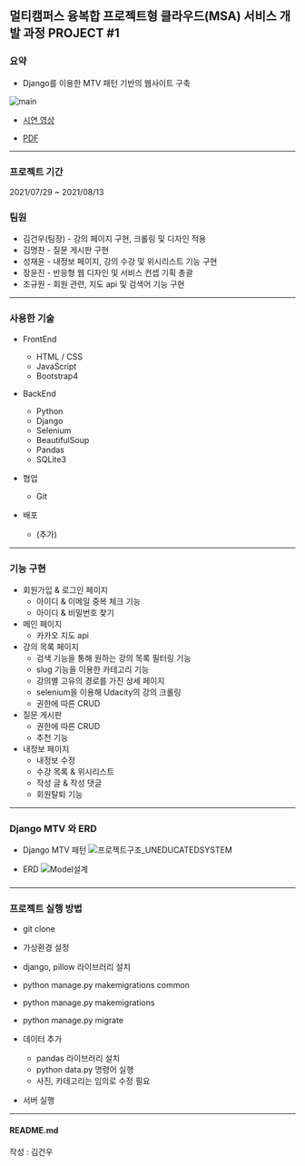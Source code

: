 ## 멀티캠퍼스 융복합 프로젝트형 클라우드(MSA) 서비스 개발 과정 PROJECT #1

### 요약
- Django를 이용한 MTV 패턴 기반의 웹사이트 구축

![main](https://user-images.githubusercontent.com/52156247/129450255-12cf04b5-6e02-4e89-9434-7f9b72710876.png)

- [시연 영상](https://youtu.be/UiiuZNOMpVA)

- [PDF](https://drive.google.com/file/d/1MT9G0pTpsDtuoIORccpu5iGNpnIjz-94/view?usp=sharing)

--- 

### 프로젝트 기간
2021/07/29 ~ 2021/08/13

### 팀원
- 김건우(팀장) - 강의 페이지 구현, 크롤링 및 디자인 적용
- 김명찬 - 질문 게시판 구현
- 성재윤 - 내정보 페이지, 강의 수강 및 위시리스트 기능 구현
- 장윤진 - 반응형 웹 디자인 및 서비스 컨셉 기획 총괄
- 조규원 - 회원 관련, 지도 api 및 검색어 기능 구현

--- 

### 사용한 기술
- FrontEnd
  - HTML / CSS  
  - JavaScript
  - Bootstrap4

- BackEnd
  - Python
  - Django
  - Selenium
  - BeautifulSoup
  - Pandas
  - SQLite3
  
- 협업
  - Git
  
- 배포
  - (추가)
--- 


### 기능 구현
- 회원가입 & 로그인 페이지
  - 아이디 & 이메일 중복 체크 기능 
  - 아이디 & 비밀번호 찾기 
- 메인 페이지
  - 카카오 지도 api
- 강의 목록 페이지
  - 검색 기능을 통해 원하는 강의 목록 필터링 기능 
  - slug 기능을 이용한 카테고리 기능 
  - 강의별 고유의 경로를 가진 상세 페이지
  - selenium을 이용해 Udacity의 강의 크롤링
  - 권한에 따른 CRUD
- 질문 게시판
  - 권한에 따른 CRUD
  - 추천 기능
- 내정보 페이지 
  - 내정보 수정
  - 수강 목록 & 위시리스트 
  - 작성 글 & 작성 댓글
  - 회원탈퇴 기능

---

### Django MTV 와 ERD

- Django MTV 패턴
![프로젝트구조_UNEDUCATEDSYSTEM](https://user-images.githubusercontent.com/52156247/129448241-dbbaf45b-abf8-4b62-bdd3-2be12658b52c.png)

- ERD
![Model설계](https://user-images.githubusercontent.com/52156247/129477210-f4ff2df2-bfeb-4ddc-8de4-7fda2abeb683.png)

### 

---

### 프로젝트 실행 방법
- git clone 

- 가상환경 설정 

- django, pillow 라이브러리 설치
- python manage.py makemigrations common
- python manage.py makemigrations
- python manage.py migrate

- 데이터 추가 
    - pandas 라이브러리 설치
    - python data.py 명령어 실행
    - 사진, 카테고리는 임의로 수정 필요
  
- 서버 실행
    
--- 

#### README.md
작성 : 김건우
